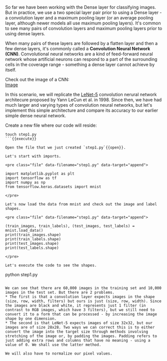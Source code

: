 So far we have been working with the Dense layer for classifying images. But in practice, we use a two special layer pair prior to using a Dense layer - a convolution layer and a maximum pooling layer (or an average pooling layer, although newer models all use maximum pooling layers). It's common to see many pairs of convolution layers and maximum pooling layers prior to using dense layers.

When many pairs of these layers are followed by a flatten layer and then a few dense layers, it's commonly called a **Convolution Neural Network (CNN)**. Convolutional neural networks are a kind of feed-forward neural network whose artificial neurons can respond to a part of the surrounding cells in the coverage range - something a dense layer cannot achieve by itself.

Check out the image of a CNN:  
[Image](https://miro.medium.com/max/1100/1*vkQ0hXDaQv57sALXAJquxA.jpeg)

In this scenario, we will replicate the [LeNet-5](http://yann.lecun.com/exdb/lenet/) convolution nerural network architecure proposed by Yann LeCun et al. in 1998. Since then, we have had much larger and varying types of convolution neural networks, but let's implement this simple architecture and compare its accuracy to our earlier simple dense neural network.

Create a new file where our code will reside:

```
touch step1.py
```{{execute}}

Open the file that we just created `step1.py`{{open}}.

Let's start with imports.

<pre class="file" data-filename="step1.py" data-target="append">

import matplotlib.pyplot as plt
import tensorflow as tf
import numpy as np
from tensorflow.keras.datasets import mnist

</pre>

Let's now load the data from mnist and check out the image and label shapes.

<pre class="file" data-filename="step1.py" data-target="append">

(train_images, train_labels), (test_images, test_labels) = mnist.load_data()
print(train_images.shape)
print(train_labels.shape)
print(test_images.shape)
print(test_labels.shape)

</pre>

Let's execute the code to see the shapes.

```
python step1.py

```{{execute}}

We can see that there are 60,000 images in the training set and 10,000 images in the test set. But there are 2 problems. 
* The first is that a convolution layer expects images in the shape (size, row, width, filters) but ours is just (size, row, width). Since the images are black and white, it represents just 1 filter (in contrast to RGB images, which have 3 filters), but we still need to convert it to a form that can be processed - by increasing the image shape by one dimension.
* The second is that LeNet-5 expects images of size 32x32, but our images are of size 28x28. Two ways we can correct this is to either convert the image into the target size through methods involving stretching of the image or, by padding the images. Padding refers to just adding extra rows and columns that have no meaning - using a value of 0. We shall use the latter method.

We will also have to normalize our pixel values.